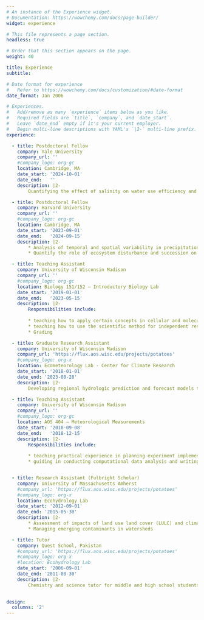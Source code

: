```yaml
---
# An instance of the Experience widget.
# Documentation: https://wowchemy.com/docs/page-builder/
widget: experience

# This file represents a page section.
headless: true

# Order that this section appears on the page.
weight: 40

title: Experience
subtitle:

# Date format for experience
#   Refer to https://wowchemy.com/docs/customization/#date-format
date_format: Jan 2006

# Experiences.
#   Add/remove as many `experience` items below as you like.
#   Required fields are `title`, `company`, and `date_start`.
#   Leave `date_end` empty if it's your current employer.
#   Begin multi-line descriptions with YAML's `|2-` multi-line prefix.
experience:

  - title: Postdoctoral Fellow
    company: Yale University
    company_url: ''
    #company_logo: org-gc
    location: Cambridge, MA
    date_start: '2024-10-01'
    date_end:   ''
    description: |2-
        Quantifying the effect of salinity on water use efficiency and carbon use efficiency in coastal ecosystem across the USA 

  - title: Postdoctoral Fellow
    company: Harvard University
    company_url: ''
    #company_logo: org-gc
    location: Cambridge, MA
    date_start: '2023-09-01'
    date_end:   '2024-09-15'
    description: |2-
        * Analysis of temporal and spatial variability in precipitation and streamflow to evaluate the impacts of climate change on eastern USA Forests. 
        * Quantify the role of ecosystem disturbance and succession on vegetation-climate and water coupling.

  - title: Teaching Assistant
    company: University of Wisconsin Madison
    company_url: ''
    #company_logo: org-gc
    location: Biology 151/152 – Introductory Biology Lab
    date_start: '2019-01-01'
    date_end:   '2023-05-15'
    description: |2-
        Responsibilities include:
        
        * teaching how to apply certain concepts in cellular and molecular biology, genetics, evolution, plant physiology, ecology and animal physiology from lectures to carry out experiments
        * teaching how to use the scientific method for independent research projects
        * Grading

  - title: Graduate Research Assistant
    company: University of Wisconsin Madison 
    company_url: 'https://flux.aos.wisc.edu/projects/potatoes'
    #company_logo: org-x
    location: Ecometeorology Lab - Center for Climate Research
    date_start: '2018-01-01'
    date_end: '2023-08-28'
    description: |2-
        Developing regional hydrologic prediction and forecast models to evaluate the role of drought and water withdrawals on regional water use in regions such as the Central Sands, WI.

  - title: Teaching Assistant
    company: University of Wisconsin Madison
    company_url: ''
    #company_logo: org-gc
    location: AOS 404 – Meteorological Measurements
    date_start: '2018-09-08'
    date_end:   '2018-12-15'
    description: |2-
        Responsibilities include:
        
        * teaching practical experience in planning experiment implementation, performing instrument quality control
        * guiding in conducting computational data analysis and writing and presenting meteorological and climatological observations in a team setting


  - title: Research Assistant (Fulbright Scholar)
    company: University of Massachusetts Amherst 
    #company_url: 'https://flux.aos.wisc.edu/projects/potatoes'
    #company_logo: org-x
    location: Ecohydrology Lab 
    date_start: '2012-09-01'
    date_end: '2015-05-30'
    description: |2-
        * Assessment of impacts of land use land cover (LULC) and climate change on water resources in SuAsCo watershed, Massachusetts
        * Managing emerging contaminants in watersheds

  - title: Tutor
    company: Quest School, Pakistan
    #company_url: 'https://flux.aos.wisc.edu/projects/potatoes'
    #company_logo: org-x
    #location: Ecohydrology Lab 
    date_start: '2006-09-01'
    date_end: '2011-08-30'
    description: |2-
        Chemistry and science tutor for middle and high school students 
  

design:
  columns: '2'
---
```

